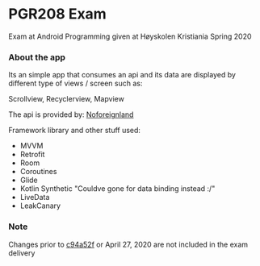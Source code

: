 # PGR208 Exam

Exam at Android Programming given at Høyskolen Kristiania Spring 2020

### About the app

Its an simple app that consumes an api and its data are displayed by different type of views / screen such as:

Scrollview, Recyclerview, Mapview

The api is provided by: [Noforeignland](https://www.noforeignland.com)

Framework library and other stuff used:

* MVVM
* Retrofit
* Room
* Coroutines
* Glide
* Kotlin Synthetic "Couldve gone for data binding instead :/"
* LiveData
* LeakCanary

### Note

Changes prior to [c94a52f](https://github.com/Hannarong98/PGR208_Exam/commit/c94a52f69942a395a9484cced04a037b8ae7ae10) or April 27, 2020 are not included in the exam delivery
